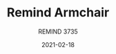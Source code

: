 ---
designer: "Eugeni Quitllet"
description: "Remind%20evoks%20the%20soft%20sinuous%20curves%20of%20wooden%20chairs%20from%20the%20late%20nineteenth%20century.%20Its%20organic%20silhouette%20recalls%20%22something%20never%20seen%20before%u201D.%20The%20result%20is%20an%20innovative%20polypropylene%20armchair%2C%20in%20which%20each%20element%20is%20conceived%20to%20ensure%20total%20comfort%20and%20cosiness.%20Suitable%20for%20both%20outdoor%20and%20indoor%20spaces.%0AThe%20perforated%20backrest%20of%20Remind%20can%20be%20decorated%20with%20tiny%20colourful%20pixels%20made%20from%20polypropylene%2C%20so%20anyone%20can%20become%20an%20artist%20by%20creating%20infinite%20patterns%3A%20a%20number%2C%20a%20letter%20of%20the%20alphabet%2C%20an%20object%2C%20or%20simply%20a%20dash%20of%20contrasting%20colour."
image_primary: "img/Remind_3735_19_zoom.jpg"
image_secondary: "img/Remind_3735_01_zoom.jpg"
manufacturer: "Pedrali"
href: "https://www.pedrali.it/en/products/catalog/Armchair-REMIND-3735/"
subtitle: "REMIND 3735"
tags: 
  - "Pedrali"
  - "Chairs"
title: "Remind Armchair"
category: "Chairs"
slug: "/manufacturers/pedrali/chairs/eugeni-quitllet-remind-armchair"
date: "2021-02-18"
---